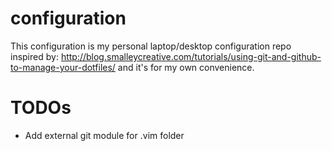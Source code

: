 # configuration
This configuration is my personal laptop/desktop configuration repo inspired by: http://blog.smalleycreative.com/tutorials/using-git-and-github-to-manage-your-dotfiles/ and it's for my own convenience.

# TODOs
* Add external git module for .vim folder

